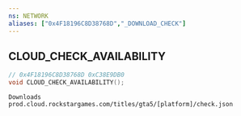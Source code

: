 ```yaml
---
ns: NETWORK
aliases: ["0x4F18196C8D38768D","_DOWNLOAD_CHECK"]
---
```

## CLOUD_CHECK_AVAILABILITY

```c
// 0x4F18196C8D38768D 0xC38E9DB0
void CLOUD_CHECK_AVAILABILITY();
```

```
Downloads prod.cloud.rockstargames.com/titles/gta5/[platform]/check.json
```


